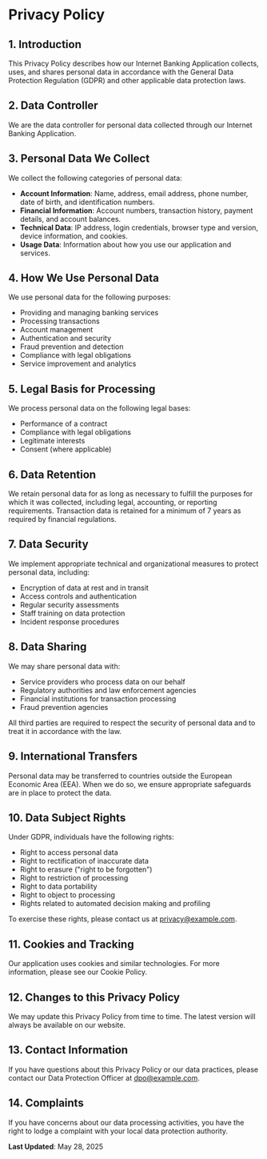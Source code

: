 # Privacy Policy

## 1. Introduction

This Privacy Policy describes how our Internet Banking Application collects, uses, and shares personal data in accordance with the General Data Protection Regulation (GDPR) and other applicable data protection laws.

## 2. Data Controller

We are the data controller for personal data collected through our Internet Banking Application.

## 3. Personal Data We Collect

We collect the following categories of personal data:

- **Account Information**: Name, address, email address, phone number, date of birth, and identification numbers.
- **Financial Information**: Account numbers, transaction history, payment details, and account balances.
- **Technical Data**: IP address, login credentials, browser type and version, device information, and cookies.
- **Usage Data**: Information about how you use our application and services.

## 4. How We Use Personal Data

We use personal data for the following purposes:

- Providing and managing banking services
- Processing transactions
- Account management
- Authentication and security
- Fraud prevention and detection
- Compliance with legal obligations
- Service improvement and analytics

## 5. Legal Basis for Processing

We process personal data on the following legal bases:

- Performance of a contract
- Compliance with legal obligations
- Legitimate interests
- Consent (where applicable)

## 6. Data Retention

We retain personal data for as long as necessary to fulfill the purposes for which it was collected, including legal, accounting, or reporting requirements. Transaction data is retained for a minimum of 7 years as required by financial regulations.

## 7. Data Security

We implement appropriate technical and organizational measures to protect personal data, including:

- Encryption of data at rest and in transit
- Access controls and authentication
- Regular security assessments
- Staff training on data protection
- Incident response procedures

## 8. Data Sharing

We may share personal data with:

- Service providers who process data on our behalf
- Regulatory authorities and law enforcement agencies
- Financial institutions for transaction processing
- Fraud prevention agencies

All third parties are required to respect the security of personal data and to treat it in accordance with the law.

## 9. International Transfers

Personal data may be transferred to countries outside the European Economic Area (EEA). When we do so, we ensure appropriate safeguards are in place to protect the data.

## 10. Data Subject Rights

Under GDPR, individuals have the following rights:

- Right to access personal data
- Right to rectification of inaccurate data
- Right to erasure ("right to be forgotten")
- Right to restriction of processing
- Right to data portability
- Right to object to processing
- Rights related to automated decision making and profiling

To exercise these rights, please contact us at [privacy@example.com](mailto:privacy@example.com).

## 11. Cookies and Tracking

Our application uses cookies and similar technologies. For more information, please see our Cookie Policy.

## 12. Changes to this Privacy Policy

We may update this Privacy Policy from time to time. The latest version will always be available on our website.

## 13. Contact Information

If you have questions about this Privacy Policy or our data practices, please contact our Data Protection Officer at [dpo@example.com](mailto:dpo@example.com).

## 14. Complaints

If you have concerns about our data processing activities, you have the right to lodge a complaint with your local data protection authority.

**Last Updated**: May 28, 2025
